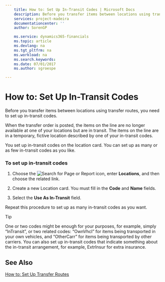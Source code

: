 ```yaml
---
    title: How to: Set Up In-Transit Codes | Microsoft Docs
    description: Before you transfer items between locations using transfer routes, you need to set up in-transit codes.
    services: project-madeira
    documentationcenter: ''
    author: SorenGP

    ms.service: dynamics365-financials
    ms.topic: article
    ms.devlang: na
    ms.tgt_pltfrm: na
    ms.workload: na
    ms.search.keywords:
    ms.date: 07/01/2017
    ms.author: sgroespe

---
```

# How to: Set Up In-Transit Codes
Before you transfer items between locations using transfer routes, you need to set up in-transit codes.  
  
 When the transfer order is posted, the items on the line are no longer available at one of your locations but are in transit. The items on the line are in a temporary, fictive location described by one of your in-transit codes.  
  
 You set up in-transit codes on the location card. You can set up as many or as few in-transit codes as you like.  
  
### To set up in-transit codes  
  
1.  Choose the ![Search for Page or Report](media/ui-search/search_small.png "Search for Page or Report icon") icon, enter **Locations**, and then choose the related link.  
  
2.  Create a new Location card. You must fill in the **Code** and **Name** fields.  
  
3.  Select the **Use As In-Transit** field.  
  
 Repeat this procedure to set up as many in-transit codes as you want.  
  
> [!TIP]  
>  One or two codes might be enough for your purposes, for example, simply “InTransit”, or two related codes: “OwnVhcl” for items being transported in your own vehicles, and “OtherCarr” for items being transported by other carriers. You can also set up in-transit codes that indicate something about the in-transit arrangement, for example, ExtrInsur for extra insurance.  
  
## See Also  
 [How to: Set Up Transfer Routes](../how-to-set-up-transfer-routes.md)